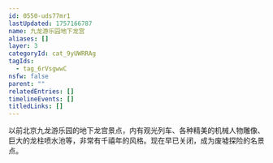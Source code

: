 ```yaml
---
id: 0550-uds77mr1
lastUpdated: 1757166787
name: 九龙游乐园地下龙宫
aliases: []
layer: 3
categoryId: cat_9yUWRRAg
tagIds:
  - tag_6rVsgwwC
nsfw: false
parent: ""
relatedEntries: []
timelineEvents: []
titledLinks: []
---
```


以前北京九龙游乐园的地下龙宫景点，内有观光列车、各种精美的机械人物雕像、巨大的龙柱喷水池等，非常有千禧年的风格。现在早已关闭，成为废墟探险的名景点。